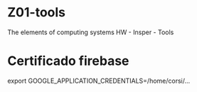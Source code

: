 # Z01-tools
The elements of computing systems HW - Insper - Tools


# Certificado firebase
export GOOGLE_APPLICATION_CREDENTIALS=/home/corsi/...
